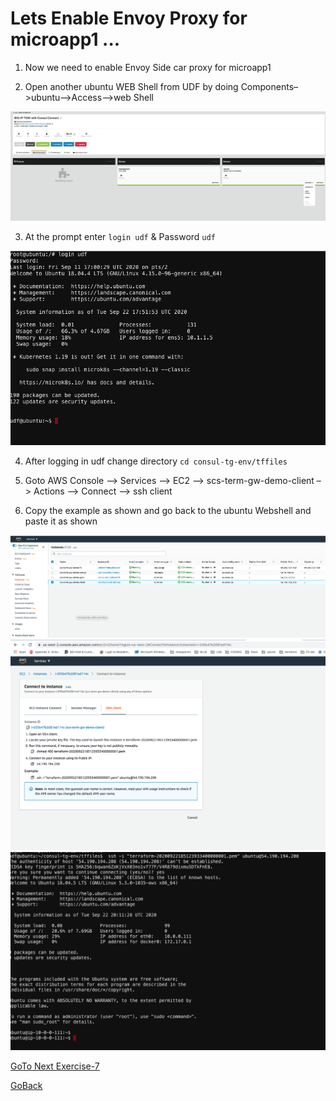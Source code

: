 # Lets Enable Envoy Proxy for microapp1 ...

1. Now we need to enable Envoy Side car proxy for microapp1

2. Open another ubuntu WEB Shell from UDF by doing Components–>ubuntu–>Access–>web Shell

 ![alt text](../../../../../../images/webshell.png)

3. At the prompt enter ``` login udf ``` & Password ``` udf ```


 ![alt text](../../../../../../images/less1-4.png)

4. After logging in udf change directory ```cd consul-tg-env/tffiles```

5. Goto AWS Console –> Services —> EC2 –> scs-term-gw-demo-client –> Actions –> Connect —> ssh client

6. Copy the example as shown and go back to the ubuntu Webshell and paste it as shown


 ![alt text](../../../../../../images/awsmicro1.png)
 ![alt text](../../../../../../images/awsmicro2.png)
 ![alt text](../../../../../../images/ubuntussh.png)

[GoTo Next Exercise-7](7-ex)

[GoBack](../README.md)
